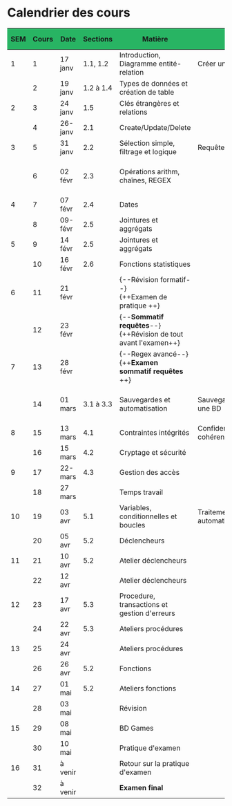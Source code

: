 <style>
th {background-color: #28B463;}
</style>

# Calendrier des cours

| SEM | Cours | Date    | Sections  | Matière                                      | Bloc                         | Travail à faire             | Remises    |
| --- | ----- | ------- | --------- | -------------------------------------------- | ---------------------------- | --------------------------- | ---------- |
| 1   | 1     | 17 janv | 1.1, 1.2  | Introduction, Diagramme entité-relation      | Créer un BD                  |                             |            |
|     | 2     | 19 janv | 1.2 à 1.4 | Types de données et création de table        |                              | Atelier 1                   |            |
| 2   | 3     | 24 janv | 1.5       | Clés étrangères et relations                 |                              | Atelier 2                   | Atelier 1  |
|     | 4     | 26-janv | 2.1       | Create/Update/Delete                         |                              |                             | Atelier 2  |
| 3   | 5     | 31 janv | 2.2  | Sélection simple, filtrage et logique        | Requête CRUD                 | Atelier 3                   |            |
|     | 6     | 02 févr | 2.3       | Opérations arithm, chaînes, REGEX            |                              | Atelier 4 - formatif formel | Atelier 3  |
| 4   | 7     | 07 févr | 2.4       | Dates                                        |                              | Atelier 5                   | Atelier 4  |
|     | 8     | 09-févr | 2.5       | Jointures et aggrégats                       |                              |                             | Atelier 5  |
| 5   | 9     | 14 févr | 2.5       | Jointures et aggrégats                       |                              | Atelier 6                   |            |
|     | 10    | 16 févr | 2.6       | Fonctions statistiques                       |                              | Atelier 7                   | Atelier 6  |
| 6   | 11    | 21 févr |           | {--Révision formatif--}<br/>{++Examen de pratique ++}                            |                              | {--**TP à remettre cours 21**--}      | Atelier 7  |
|     | 12    | 23 févr |           | {--**Sommatif requêtes**--}<br/>{++Révision de tout avant l'examen++}                             |                              |                             |            |
| 7   | 13    | 28 févr |           | {--Regex avancé--}<br/>{++**Examen sommatif requêtes** ++}                               |                              | {--Atelier 8--}                   |            |
|     | 14    | 01 mars | 3.1 à 3.3 | Sauvegardes et automatisation                | Sauvegarder/restaurer une BD |  {--**TP à remettre cours 21**--}                           | {--Atelier 8--}   |
| 8   | 15    | 13 mars | 4.1       | Contraintes intégrités                       | Confidentialité et cohérence | Atelier 9                   |            |
|     | 16    | 15 mars | 4.2       | Cryptage et sécurité                         |                              |                             | Atelier 9  |
| 9   | 17    | 22-mars | 4.3       | Gestion des accès                            |                              |                             |            |
|     | 18    | 27 mars |           | Temps travail                                |                              |                             |            |
| 10  | 19    | 03 avr  | 5.1       | Variables, conditionnelles et boucles        | Traitements automatisés      |                             |            |
|     | 20    | 05 avr  | 5.2       | Déclencheurs                                 |                              |                             |            |
| 11  | 21    | 10 avr  | 5.2       | Atelier déclencheurs                         |                              | Atelier 10                  | **TP**         |
|     | 22    | 12 avr  |           | Atelier déclencheurs                         |                              |                             |            |
| 12  | 23    | 17 avr  | 5.3       | Procedure, transactions et gestion d'erreurs |                              |                             | Atelier 10 |
|     | 24    | 22 avr  | 5.3       | Ateliers procédures                          |                              | Atelier 11                  |            |
| 13  | 25    | 24 avr  |           | Ateliers procédures                          |                              |                             |            |
|     | 26    | 26 avr  | 5.2       | Fonctions                                    |                              |                             | Atelier 11 |
| 14  | 27    | 01 mai  | 5.2       | Ateliers fonctions                           |                              | Atelier 12                  |            |
|     | 28    | 03 mai  |           | Révision                                     |                              |                             | Atelier 12 |
| 15  | 29    | 08 mai  |           | BD Games                                     |                              |                             |            |
|     | 30    | 10 mai  |           | Pratique d'examen                            |                              |                             |            |
| 16  | 31    | à venir |           | Retour sur la pratique d'examen              |                              |                             |            |
|     | 32    | à venir |           | **Examen final**                                 |                              |                             |            |